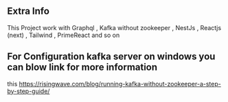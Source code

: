 ## Extra Info

This Project work with Graphql , Kafka without zookeeper , NestJs , Reactjs (next) , Tailwind , PrimeReact and so on

## For Configuration kafka server on windows you can blow link for more information
this https://risingwave.com/blog/running-kafka-without-zookeeper-a-step-by-step-guide/
